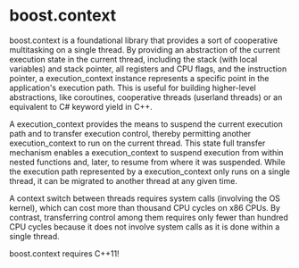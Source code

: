 boost.context
=============

boost.context is a foundational library that provides a sort of cooperative multitasking on a single thread.
By providing an abstraction of the current execution state in the current thread, including the stack (with
local variables) and stack pointer, all registers and CPU flags, and the instruction pointer, a execution_context
instance represents a specific point in the application's execution path. This is useful for building
higher-level abstractions, like coroutines, cooperative threads (userland threads) or an equivalent to
C# keyword yield in C++.

A execution_context provides the means to suspend the current execution path and to transfer execution control,
thereby permitting another execution_context to run on the current thread. This state full transfer mechanism
enables a execution_context to suspend execution from within nested functions and, later, to resume from where it
was suspended. While the execution path represented by a execution_context only runs on a single thread, it can be
migrated to another thread at any given time.

A context switch between threads requires system calls (involving the OS kernel), which can cost more than
thousand CPU cycles on x86 CPUs. By contrast, transferring control among them requires only fewer than
hundred CPU cycles because it does not involve system calls as it is done within a single thread.

boost.context requires C++11!
